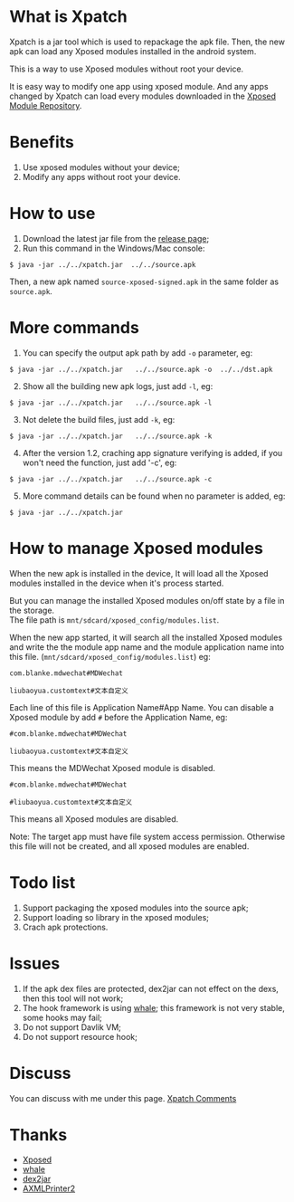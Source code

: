 # What is Xpatch

Xpatch is a jar tool which is used to repackage the apk file. Then, the new apk can load any Xposed modules installed in the android system.  

This is a way to use Xposed modules without root your device. 

It is easy way to modify one app using xposed module. And any apps changed by Xpatch can load every modules downloaded in the [Xposed Module Repository](https://repo.xposed.info/).
# Benefits
1. Use xposed modules without your device;
2. Modify any apps without root your device.

# How to use
1. Download the latest jar file from the [release page](https://github.com/WindySha/Xpatch/releases);
2. Run this command in the Windows/Mac console:
```
$ java -jar ../../xpatch.jar  ../../source.apk
```
Then,  a new apk named `source-xposed-signed.apk` in the same folder as `source.apk`.

# More commands
1. You can specify the output apk path by add `-o` parameter, eg:
```
$ java -jar ../../xpatch.jar   ../../source.apk -o  ../../dst.apk
```
2. Show all the building new apk logs, just add `-l`, eg:
```
$ java -jar ../../xpatch.jar   ../../source.apk -l
```
3. Not delete the build files, just add `-k`, eg:
```
$ java -jar ../../xpatch.jar   ../../source.apk -k
```
4. After the version 1.2, craching app signature verifying is added, if you won't need the function, just add '-c', eg:
```
$ java -jar ../../xpatch.jar   ../../source.apk -c
```
5. More command details can be found when no parameter is added, eg:
```
$ java -jar ../../xpatch.jar 
```
# How to manage Xposed modules
When the new apk is installed in the device, It will load all the Xposed modules installed in the device when it's process started.  

But you can manage the installed Xposed modules on/off state by a file in the storage.  
The file path is `mnt/sdcard/xposed_config/modules.list`.  

When the new app started, it will search all the installed Xposed modules and write the the module app name and the module application name into this file. (`mnt/sdcard/xposed_config/modules.list`)
eg: 
```
com.blanke.mdwechat#MDWechat

liubaoyua.customtext#文本自定义
```
Each line of this file is Application Name#App Name.
You can disable a Xposed module by add `#` before the Application Name, eg:  
```
#com.blanke.mdwechat#MDWechat

liubaoyua.customtext#文本自定义
```
This means the MDWechat Xposed module is disabled.  

```
#com.blanke.mdwechat#MDWechat

#liubaoyua.customtext#文本自定义
```
This means all Xposed modules are disabled.    

Note: The target app must have file system access permission. Otherwise this file will not be created, and all xposed modules are enabled.


# Todo list
1. Support packaging the xposed modules into the source apk;
2. Support loading so library in the xposed modules;
3. Crach apk protections.

# Issues
1. If the apk dex files are protected,  dex2jar can not effect on the dexs, then this tool will not work;
2. The hook framework is using [whale](https://github.com/asLody/whale); this framework is not very stable, some hooks may fail;
3. Do not support Davlik VM;
4. Do not support resource hook;

# Discuss
You can discuss with me under this page. 
[Xpatch Comments](https://windysha.github.io/2019/04/18/Xpatch-%E5%85%8DRoot%E5%AE%9E%E7%8E%B0App%E5%8A%A0%E8%BD%BDXposed%E6%8F%92%E4%BB%B6%E7%9A%84%E4%B8%80%E7%A7%8D%E6%96%B9%E6%A1%88/)


# Thanks
 - [Xposed][10]
 - [whale][11]
 - [dex2jar][12]
 - [AXMLPrinter2][13]

  [10]: https://github.com/rovo89/Xposed
  [11]: https://github.com/asLody/whale
  [12]: https://github.com/pxb1988/dex2jar
  [13]: https://code.google.com/archive/p/android4me/downloads
